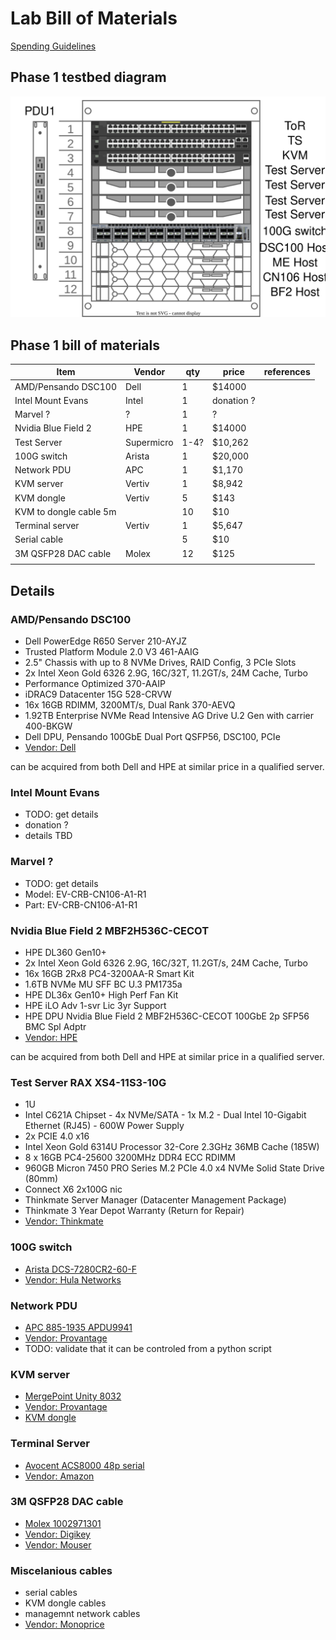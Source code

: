 # Lab Bill of Materials

[Spending Guidelines](https://github.com/opiproject/opi/blob/main/Policies/spending_guidelines.md)

## Phase 1 testbed diagram

![xPU Rack phase 1](./images/opi-rack-phase1.svg)

## Phase 1 bill of materials

| Item                       | Vendor     | qty | price      | references |
|----------------------------|------------|-----|------------|------------|
| AMD/Pensando DSC100        | Dell       | 1   | $14000     |            |
| Intel Mount Evans          | Intel      | 1   | donation ? |            |
| Marvel ?                   | ?          | 1   | ?          |            |
| Nvidia Blue Field 2        | HPE        | 1   | $14000     |            |
| Test Server                | Supermicro | 1-4?   | $10,262    |            |
| 100G switch                | Arista     | 1   | $20,000    |            |
| Network PDU                | APC        | 1   | $1,170     |            |
| KVM server                 | Vertiv     | 1   | $8,942     |            |
| KVM dongle                 | Vertiv     | 5   | $143       |            |
| KVM to dongle cable 5m     |            | 10  | $10        |            |
| Terminal server            | Vertiv     | 1   | $5,647     |            |
| Serial cable               |            | 5   | $10        |            |
| 3M QSFP28 DAC cable        | Molex      | 12  | $125       |            |
|                            |            |     |            |            |                                                                                                                |

## Details

### AMD/Pensando DSC100

* Dell PowerEdge R650 Server 210-AYJZ
* Trusted Platform Module 2.0 V3 461-AAIG
* 2.5" Chassis with up to 8 NVMe Drives, RAID Config, 3 PCIe Slots
* 2x Intel Xeon Gold 6326 2.9G, 16C/32T, 11.2GT/s, 24M Cache, Turbo
* Performance Optimized 370-AAIP
* iDRAC9 Datacenter 15G 528-CRVW
* 16x 16GB RDIMM, 3200MT/s, Dual Rank 370-AEVQ
* 1.92TB Enterprise NVMe Read Intensive AG Drive U.2 Gen with carrier 400-BKGW
* Dell DPU, Pensando 100GbE Dual Port QSFP56, DSC100, PCIe
* [Vendor: Dell](https://www.dell.com)

can be acquired from both Dell and HPE at similar price in a qualified server.

### Intel Mount Evans

* TODO: get details
* donation ?
* details TBD

### Marvel ?

* TODO: get details
* Model: EV-CRB-CN106-A1-R1
* Part:  EV-CRB-CN106-A1-R1

### Nvidia Blue Field 2 MBF2H536C-CECOT

* HPE DL360 Gen10+
* 2x Intel Xeon Gold 6326 2.9G, 16C/32T, 11.2GT/s, 24M Cache, Turbo
* 16x 16GB 2Rx8 PC4-3200AA-R Smart Kit
* 1.6TB NVMe MU SFF BC U.3 PM1735a
* HPE DL36x Gen10+ High Perf Fan Kit
* HPE iLO Adv 1-svr Lic 3yr Support
* HPE DPU Nvidia Blue Field 2 MBF2H536C-CECOT 100GbE 2p SFP56 BMC Spl Adptr
* [Vendor: HPE](https://www.hpe.com)

can be acquired from both Dell and HPE at similar price in a qualified server.

### Test Server RAX XS4-11S3-10G

* 1U
* Intel C621A Chipset - 4x NVMe/SATA - 1x M.2 - Dual Intel 10-Gigabit Ethernet (RJ45) - 600W Power Supply
* 2x PCIE 4.0 x16
* Intel Xeon Gold 6314U Processor 32-Core 2.3GHz 36MB Cache (185W)
* 8 x 16GB PC4-25600 3200MHz DDR4 ECC RDIMM
* 960GB Micron 7450 PRO Series M.2 PCIe 4.0 x4 NVMe Solid State Drive (80mm)
* Connect X6 2x100G nic
* Thinkmate Server Manager (Datacenter Management Package)
* Thinkmate 3 Year Depot Warranty (Return for Repair)
* [Vendor: Thinkmate](https://www.thinkmate.com/quotation-request?a=YToxOntzOjI6ImlkIjtpOjY0MjIwNDt9)

### 100G switch

* [Arista DCS-7280CR2-60-F](https://www.arista.com/assets/data/pdf/Datasheets/7280R-DataSheet.pdf)
* [Vendor: Hula Networks](https://www.hulanetworks.com)

### Network PDU

* [APC 885-1935 APDU9941](https://www.apc.com/us/en/product/APDU9941/apc-rack-pdu-9000-switched-0u-30a-200v-and-208v-21-c13-and-c15-3-c19-and-c21-sockets/?range=61799-netshelter-switched-rack-pdus&selected-node-id=27602435913)
* [Vendor: Provantage](https://www.provantage.com/apc-apdu9941~7AMP987M.htm)
* TODO: validate that it can be controled from a python script

### KVM server

* [MergePoint Unity 8032](https://www.vertiv.com/en-us/products-catalog/monitoring-control-and-management/ip-kvm/avocent-mergepoint-unity-digital-kvm-switches)
* [Vendor: Provantage](https://www.provantage.com/vertiv-mpu8032dac-400~7LBRT80Q.htm)
* [KVM dongle](https://www.provantage.com/vertiv-mpuiq-vmchs-g01~7AVOE04X.htm)

### Terminal Server

* [Avocent ACS8000 48p serial](https://www.vertiv.com/en-us/products-catalog/monitoring-control-and-management/serial-consoles-and-gateways/avocent-acs-8000-serial-consoles)
* [Vendor: Amazon](https://www.amazon.com/Vertiv-Avocent-48-port-Console-ACS8048DAC-400/dp/B01N64R35P?th=1)

### 3M QSFP28 DAC cable

* [Molex 1002971301](https://www.molex.com/molex/products/part-detail/cable_assemblies/1002971301)
* [Vendor: Digikey](https://www.digikey.com/en/products/detail/molex/1002971301/5361444)
* [Vendor: Mouser](https://www.mouser.com/ProductDetail/Molex/100297-1301?qs=G1LhLIAbs1yJUxZ4qPgMwg%3D%3D)

### Miscelanious cables

* serial cables
* KVM dongle cables
* managemnt network cables
* [Vendor: Monoprice](https://www.monoprice.com)
